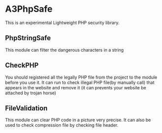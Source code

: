 A3PhpSafe
=======================
This is an experimental Lightweight PHP security library.

PhpStringSafe
--------------
This module can filter the dangerous characters in a string

CheckPHP
-------------
You should registered all the legally PHP file from the project to the module before you use it. It can run  to check illegal PHP file(by manually call) that appears in the website and remove it (it can prevents your website be attached by trojan horse)


FileValidation
-------------
This module can clear PHP code in a picture very precise. It can also be used to check compression file by checking file header.